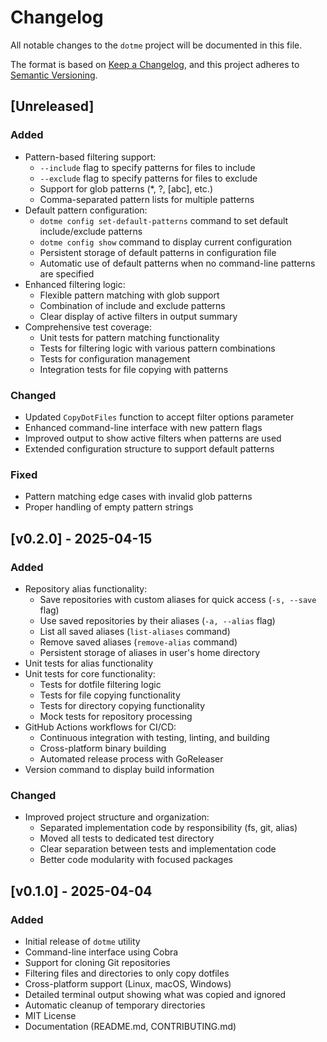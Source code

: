 # Changelog

All notable changes to the `dotme` project will be documented in this file.

The format is based on [Keep a Changelog](https://keepachangelog.com/en/1.0.0/),
and this project adheres to [Semantic Versioning](https://semver.org/spec/v2.0.0.html).

## [Unreleased]

### Added
- Pattern-based filtering support:
  - `--include` flag to specify patterns for files to include
  - `--exclude` flag to specify patterns for files to exclude
  - Support for glob patterns (*, ?, [abc], etc.)
  - Comma-separated pattern lists for multiple patterns
- Default pattern configuration:
  - `dotme config set-default-patterns` command to set default include/exclude patterns
  - `dotme config show` command to display current configuration
  - Persistent storage of default patterns in configuration file
  - Automatic use of default patterns when no command-line patterns are specified
- Enhanced filtering logic:
  - Flexible pattern matching with glob support
  - Combination of include and exclude patterns
  - Clear display of active filters in output summary
- Comprehensive test coverage:
  - Unit tests for pattern matching functionality
  - Tests for filtering logic with various pattern combinations
  - Tests for configuration management
  - Integration tests for file copying with patterns

### Changed
- Updated `CopyDotFiles` function to accept filter options parameter
- Enhanced command-line interface with new pattern flags
- Improved output to show active filters when patterns are used
- Extended configuration structure to support default patterns

### Fixed
- Pattern matching edge cases with invalid glob patterns
- Proper handling of empty pattern strings

## [v0.2.0] - 2025-04-15
### Added
- Repository alias functionality:
  - Save repositories with custom aliases for quick access (`-s, --save` flag)
  - Use saved repositories by their aliases (`-a, --alias` flag)
  - List all saved aliases (`list-aliases` command)
  - Remove saved aliases (`remove-alias` command)
  - Persistent storage of aliases in user's home directory
- Unit tests for alias functionality
- Unit tests for core functionality:
  - Tests for dotfile filtering logic
  - Tests for file copying functionality
  - Tests for directory copying functionality
  - Mock tests for repository processing
- GitHub Actions workflows for CI/CD:
  - Continuous integration with testing, linting, and building
  - Cross-platform binary building
  - Automated release process with GoReleaser
- Version command to display build information

### Changed
- Improved project structure and organization:
  - Separated implementation code by responsibility (fs, git, alias)
  - Moved all tests to dedicated test directory
  - Clear separation between tests and implementation code
  - Better code modularity with focused packages

## [v0.1.0] - 2025-04-04

### Added
- Initial release of `dotme` utility
- Command-line interface using Cobra
- Support for cloning Git repositories
- Filtering files and directories to only copy dotfiles
- Cross-platform support (Linux, macOS, Windows)
- Detailed terminal output showing what was copied and ignored
- Automatic cleanup of temporary directories
- MIT License
- Documentation (README.md, CONTRIBUTING.md)